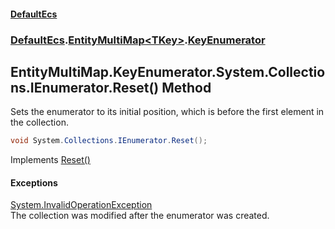#### [DefaultEcs](DefaultEcs.md 'DefaultEcs')
### [DefaultEcs](DefaultEcs.md#DefaultEcs 'DefaultEcs').[EntityMultiMap&lt;TKey&gt;](EntityMultiMap_TKey_.md 'DefaultEcs.EntityMultiMap<TKey>').[KeyEnumerator](EntityMultiMap_TKey_.KeyEnumerator.md 'DefaultEcs.EntityMultiMap<TKey>.KeyEnumerator')

## EntityMultiMap<TKey>.KeyEnumerator.System.Collections.IEnumerator.Reset() Method

Sets the enumerator to its initial position, which is before the first element in the collection.

```csharp
void System.Collections.IEnumerator.Reset();
```

Implements [Reset()](https://docs.microsoft.com/en-us/dotnet/api/System.Collections.IEnumerator.Reset 'System.Collections.IEnumerator.Reset')

#### Exceptions

[System.InvalidOperationException](https://docs.microsoft.com/en-us/dotnet/api/System.InvalidOperationException 'System.InvalidOperationException')  
The collection was modified after the enumerator was created.